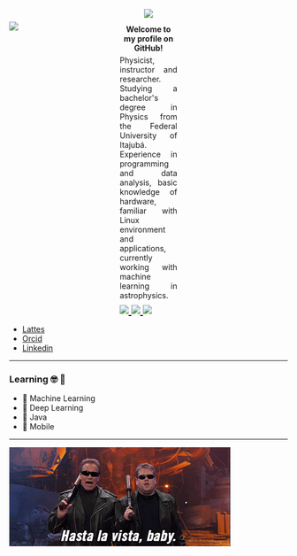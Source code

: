 <h1 style="text-align: center;;margin: 0 0px 0px 0;"><img width= 200px src="https://img.shields.io/badge/HELLO-WORLD!-000000"></h1> 

<p style="width: 150px;float: left;margin: 0 5px 20px 0;alig:center" >
    <img width = 150 src="https://instagram.fppy6-1.fna.fbcdn.net/v/t51.2885-15/e35/46927041_1877630292333502_7920710926015922074_n.jpg?_nc_ht=instagram.fppy6-1.fna.fbcdn.net&_nc_cat=110&_nc_ohc=EwbDZdSsJ5EAX-UUIVt&tp=1&oh=c921739f0569dea5dfd898d5a02103eb&oe=6052B2A5">
</p>

<p style="text-align: center;margin: 5px 200px 5px 200px;"><strong>Welcome to my profile on GitHub!</strong></p>
<p style="text-align: justify;margin: 0 200px 0 200px;">
    Physicist, instructor and researcher. Studying a bachelor's degree in Physics from the Federal University of Itajubá. Experience in programming and data analysis, basic knowledge of hardware, familiar with Linux environment and applications, currently working with machine learning in astrophysics.
</p>

<h2 style="text-align: justify;margin: 5px 200px 0 200px;float: center;display:block-inline">
    <a href="mailto:rafaelrangel456@unifei.edu.br? subject=MessageTitle&amp; body=Message Content">
        <img src="https://img.shields.io/static/v1?label=Gmail&message=rafaelrangel456@unifei.edu.br&color=C0C0C0&style=flat&logo=Gmail">
    </a>
    <a href="https://www.facebook.com/rafael.rangel.3388/">
        <img src="https://img.shields.io/static/v1?label=Facebook&message=RAFAEL%20RANGEL&color=4267B2&style=flat&logo=Facebook">
    </a>
    <a href="https://www.linkedin.com/in/rafael-rangel-841b2747/">
        <img src="https://img.shields.io/static/v1?label=LinkedIn&message=Rafael%20Rangel&color=0077B5&style=flat&logo=LinkedIn">
  </a>
</h2>

* [Lattes](lattes.cnpq.br/6418556118997529)
* [Orcid](orcid.org/0000-0002-4367-1416)
* [Linkedin](https://www.linkedin.com/in/rafael-rangel-841b2747)

___

### Learning :nerd_face: :brain:

* 🔭 Machine Learning 
* 🤖 Deep Learning 
* 👾 Java
* 📱 Mobile

___


![image](hasta.gif)

<!--
**Rajora0/rajora0** is a ✨ _special_ ✨ repository because its `README.md` (this file) appears on your GitHub profile.

Here are some ideas to get you started:

- 🔭 I’m currently working on ...
- 🌱 I’m currently learning ...
- 👯 I’m looking to collaborate on ...
- 🤔 I’m looking for help with ...
- 💬 Ask me about ...
- 📫 How to reach me: ...
- 😄 Pronouns: ...
- ⚡ Fun fact: ...
-->
